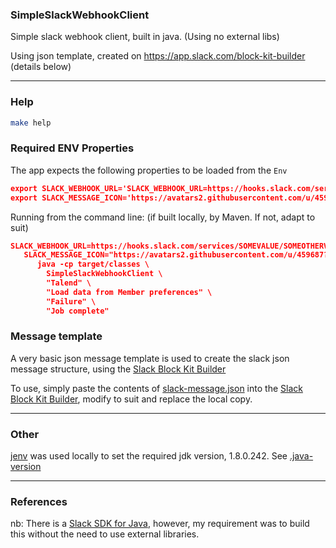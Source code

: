 ### SimpleSlackWebhookClient
Simple slack webhook client, built in java. (Using no external libs)

Using json template, created on https://app.slack.com/block-kit-builder
(details below)

---

### Help
```bash
make help
```

### Required ENV Properties
The app expects the following properties to be loaded from the `Env`

```json
export SLACK_WEBHOOK_URL='SLACK_WEBHOOK_URL=https://hooks.slack.com/services/SOMEVALUE/SOMEOTHERVALUE/SOMETOKENLOOKINGVALUE
export SLACK_MESSAGE_ICON='https://avatars2.githubusercontent.com/u/459687?s=200&v=4'
```
Running from the command line: (if built locally, by Maven. If not, adapt to suit)

```json
SLACK_WEBHOOK_URL=https://hooks.slack.com/services/SOMEVALUE/SOMEOTHERVALUE/SOMETOKENLOOKINGVALUE \
   SLACK_MESSAGE_ICON="https://avatars2.githubusercontent.com/u/459687?s=200&v=4" \
      java -cp target/classes \
        SimpleSlackWebhookClient \
        "Talend" \
        "Load data from Member preferences" \
        "Failure" \
        "Job complete"
```

### Message template
A very basic json message template is used to create the slack json message structure, using the [Slack Block Kit Builder](https://app.slack.com/block-kit-builder)

To use, simply paste the contents of [slack-message.json](./src/main/resources/slack-message.json) into the [Slack Block Kit Builder](https://app.slack.com/block-kit-builder), modify to suit and replace the local copy.

---

### Other
[jenv](https://github.com/jenv/jenv) was used locally to set the required jdk version, 1.8.0.242. See [.java-version](.java-version)

---

### References
nb: There is a 
[Slack SDK for Java](https://slack.dev/java-slack-sdk/guides/web-api-basics), however, my requirement was to build this without the need to use external libraries.
